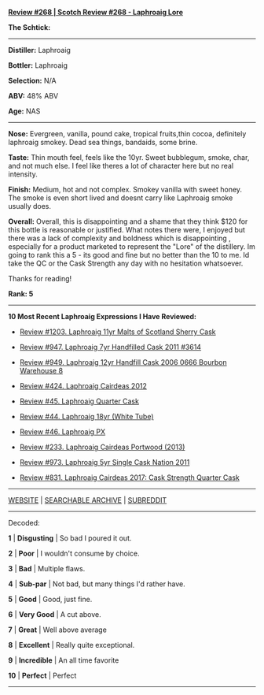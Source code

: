 
[**Review #268 | Scotch Review #268 - Laphroaig Lore**]( https://t8ke.review/review-268-laphroaig-lore/)

**The Schtick:** 

-----

**Distiller:** Laphroaig

**Bottler:** Laphroaig

**Selection:** N/A

**ABV:**  48% ABV

**Age:** NAS 

-----

**Nose:**  Evergreen, vanilla, pound cake, tropical fruits,thin cocoa, definitely laphroaig smokey. Dead sea things, bandaids, some brine.

**Taste:**   Thin mouth feel, feels like the 10yr. Sweet bubblegum, smoke, char, and not much else. I feel like theres a lot of character here but no real intensity.

**Finish:**   Medium, hot and not complex. Smokey vanilla with sweet honey. The smoke is even short lived and doesnt carry like Laphroaig smoke usually does.

**Overall:** Overall, this is disappointing and a shame that they think $120 for this bottle is reasonable or justified. What notes there were, I enjoyed but there was a lack of complexity and boldness which is disappointing , especially for a product marketed to represent the "Lore" of the distillery. Im going to rank this a 5 - its good and fine but no better than the 10 to me. Id take the QC or the Cask Strength any day with no hesitation whatsoever.

Thanks for reading!

**Rank: 5**

----- 

**10 Most Recent Laphroaig Expressions I Have Reviewed:** 

- [Review #1203. Laphroaig 11yr Malts of Scotland Sherry Cask ]( https://t8ke.review/review-1203-laphroaig-11yr-malts-of-scotland-sherry-cask) 

- [Review #947. Laphroaig 7yr Handfilled Cask 2011 #3614]( https://t8ke.review/review-947-laphroaig-7yr-handfill-cask-2011-oloroso-3614/) 

- [Review #949. Laphroaig 12yr Handfill Cask 2006 0666 Bourbon Warehouse 8]( https://t8ke.review/review-949-laphroaig-12yr-handfill-cask-2006-666/) 

- [Review #424. Laphroaig Cairdeas 2012]( https://t8ke.review/review-424-laphroaig-cairdeas-2012/) 

- [Review #45. Laphroaig Quarter Cask]( https://t8ke.review/review-45-laphroaig-quarter-cask/) 

- [Review #44. Laphroaig 18yr (White Tube)]( https://t8ke.review/review-44-laphroaig-18-white-tube/) 

- [Review #46. Laphroaig PX]( https://t8ke.review/review-46-laphroaig-px-re-review/) 

- [Review #233. Laphroaig Cairdeas Portwood (2013)]( https://t8ke.review/review-233-laphroaig-cairdeas-portwood-2013/) 

- [Review #973. Laphroaig 5yr Single Cask Nation 2011]( https://t8ke.review/review-973-laphroaig-5yr-single-cask-nation-2011/) 

- [Review #831. Laphroaig Cairdeas 2017: Cask Strength Quarter Cask]( https://t8ke.review/review-831-laphroaig-cairdeas-2017-cask-strength-quarter-cask/) 

-----

[WEBSITE](https://t8ke.review) | [SEARCHABLE ARCHIVE](https://t8ke.review/review-archive/) | [SUBREDDIT](https://reddit.com/r/t8kereviews)

-----

Decoded:

**1** | **Disgusting** | So bad I poured it out.

**2** | **Poor** | I wouldn't consume by choice.

**3** | **Bad** | Multiple flaws.

**4** | **Sub-par** | Not bad, but many things I'd rather have.

**5** | **Good** | Good, just fine.

**6** | **Very Good** | A cut above.

**7** | **Great** | Well above average

**8** | **Excellent** | Really quite exceptional.

**9** | **Incredible** | An all time favorite

**10** | **Perfect** | Perfect

----

